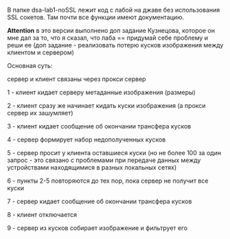 В папке dsa-lab1-noSSL лежит код с лабой на джаве без использования SSL сокетов.
Там почти все функции имеют документацию.

**Attention** в это версии выполнено доп задание Кузнецова, которое он мне дал за то, что я сказал, что лаба == придумай себе проблему и реши ее (доп задание - реализовать потерю кусков изображения между клиентом и сервером)

Основная суть:

сервер и клиент связаны через прокси сервер

1 - клиент кидает серверу метаданные изображения (размеры)

2 - клиент сразу же начинает кидать куски изображения (а прокси сервер их зашумляет)

3 - клиент кидает сообщение об окончании трансфера кусков

4 - сервер формирует набор недополученных кусков

5 - сервер просит у клиента оставшиеся куски (но не более 100 за один запрос - это связано с проблемами при передаче данных между устройствами находящимися в разных локальных 
сетях)

6 - пункты 2-5 повторяются до тех пор, пока сервер не получит все куски

7 - сервер кидает сообщение об окончании трансфера кусков

8 - клиент отключается

9 - сервер из кусков собирает изображение и фильтрует его

